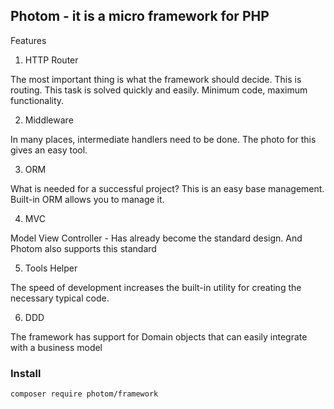 ## Photom - it is a micro framework for PHP

Features
1. HTTP Router

The most important thing is what the framework should decide. This is routing.
This task is solved quickly and easily. Minimum code, maximum functionality.

2. Middleware

In many places, intermediate handlers need to be done. The photo for this gives an easy tool.

3. ORM

What is needed for a successful project? This is an easy base management. Built-in ORM allows you to manage it.

4. MVC

Model View Controller - Has already become the standard design.
And Photom also supports this standard

5. Tools Helper

The speed of development increases the built-in utility for creating the necessary typical code.

6. DDD

The framework has support for Domain objects that can easily integrate with a business model

### Install

```
composer require photom/framework
```